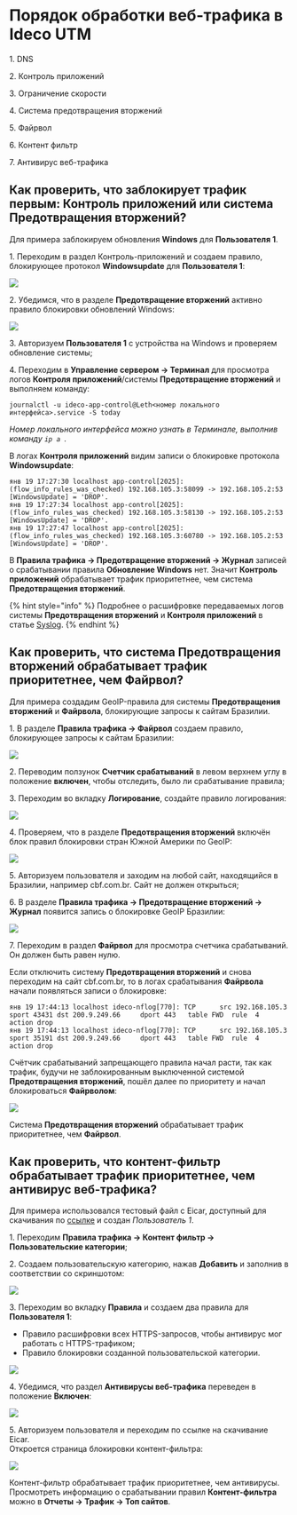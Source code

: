 # Порядок обработки веб-трафика в Ideco UTM

1\. DNS

2\. Контроль приложений

3\. Ограничение скорости

4\. Система предотвращения вторжений

5\. Файрвол

6\. Контент фильтр

7\. Антивирус веб-трафика


## Как проверить, что заблокирует трафик первым: Контроль приложений или система Предотвращения вторжений?

Для примера заблокируем обновления **Windows** для **Пользователя 1**.

1\. Переходим в раздел Контроль-приложений и создаем правило, блокирующее протокол **Windowsupdate** для **Пользователя 1**:

![](../../.gitbook/assets/processing-order3.png)

2\. Убедимся, что в разделе **Предотвращение вторжений** активно правило блокировки обновлений Windows:

![](../../.gitbook/assets/processing-order4.png)

3\. Авторизуем **Пользователя 1** с устройства на Windows и проверяем обновление системы;

4\. Переходим в **Управление сервером -> Терминал** для просмотра логов **Контроля приложений**/системы **Предотвращение вторжений** и выполняем команду:

```
journalctl -u ideco-app-control@Leth<номер локального интерфейса>.service -S today
```

*Номер локального интерфейса можно узнать в Терминале, выполнив команду `ip a `.*

В логах **Контроля приложений** видим записи о блокировке протокола **Windowsupdate**:

```
янв 19 17:27:30 localhost app-control[2025]: (flow_info_rules_was_checked) 192.168.105.3:58099 -> 192.168.105.2:53 [WindowsUpdate] = 'DROP'.
янв 19 17:27:34 localhost app-control[2025]: (flow_info_rules_was_checked) 192.168.105.3:58130 -> 192.168.105.2:53 [WindowsUpdate] = 'DROP'.
янв 19 17:27:47 localhost app-control[2025]: (flow_info_rules_was_checked) 192.168.105.3:60780 -> 192.168.105.2:53 [WindowsUpdate] = 'DROP'.
```

В **Правила трафика -> Предотвращение вторжений -> Журнал** записей о срабатывании правила **Обновление Windows** нет. Значит **Контроль приложений** обрабатывает трафик приоритетнее, чем система **Предотвращения вторжений**.

{% hint style="info" %}
Подробнее о расшифровке передаваемых логов системы **Предотвращения вторжений** и **Контроля приложений** в статье [Syslog](../../settings/monitor/syslog.md).
{% endhint %}

## Как проверить, что система Предотвращения вторжений обрабатывает трафик приоритетнее, чем Файрвол?

Для примера создадим GeoIP-правила для системы **Предотвращения вторжений** и **Файрвола**, блокирующие запросы к сайтам Бразилии.

1\. В разделе **Правила трафика -> Файрвол** создаем правило, блокирующее запросы к сайтам Бразилии:

![](../../.gitbook/assets/processing-order5.png)

2\. Переводим ползунок **Счетчик срабатываний** в левом верхнем углу в положение **включен**, чтобы отследить, было ли срабатывание правила;

3\. Переходим во вкладку **Логирование**, создайте правило логирования:

![](../../.gitbook/assets/processing-order6.png)

4\. Проверяем, что в разделе **Предотвращения вторжений** включён блок правил блокировки стран Южной Америки по GeoIP:

![](../../.gitbook/assets/processing-order7.png)

5\. Авторизуем пользователя и заходим на любой сайт, находящийся в Бразилии, например cbf.com.br. Сайт не должен открыться;

6\. В разделе **Правила трафика -> Предотвращение вторжений -> Журнал** появится запись о блокировке GeoIP Бразилии:

![](../../.gitbook/assets/processing-order8.png)

7\. Переходим в раздел **Файрвол** для просмотра счетчика срабатываний. Он должен быть равен нулю. 

Если отключить систему **Предотвращения вторжений** и снова переходим на сайт cbf.com.br, то в логах срабатывания **Файрвола** начали появляться записи о блокировке:

```
янв 19 17:44:13 localhost ideco-nflog[770]: TCP      src 192.168.105.3    sport 43431 dst 200.9.249.66     dport 443   table FWD  rule  4    action drop
янв 19 17:44:13 localhost ideco-nflog[770]: TCP      src 192.168.105.3    sport 35191 dst 200.9.249.66     dport 443   table FWD  rule  4    action drop
```
Счётчик срабатываний запрещающего правила начал расти, так как трафик, будучи не заблокированным выключенной системой **Предотвращения вторжений**, пошёл далее по приоритету и начал блокироваться **Файрволом**:

![](../../.gitbook/assets/processing-order9.png)

Система **Предотвращения вторжений** обрабатывает трафик приоритетнее, чем **Файрвол**.

## Как проверить, что контент-фильтр обрабатывает трафик приоритетнее, чем антивирус веб-трафика? 

Для примера использовался тестовый файл с Eicar, доступный для скачивания по [ссылке](https://secure.eicar.org/eicar.com.txt) и создан *Пользователь 1*.

1\. Переходим **Правила трафика -> Контент фильтр -> Пользовательские категории**;

2\. Создаем пользовательскую категорию, нажав **Добавить** и заполнив в соответствии со скриншотом:

![](../../.gitbook/assets/processing-order.png)

3\. Переходим во вкладку **Правила** и создаем два правила для **Пользователя 1**:

* Правило расшифровки всех HTTPS-запросов, чтобы антивирус мог работать с HTTPS-трафиком;
* Правило блокировки созданной пользовательской категории.

![](../../.gitbook/assets/processing-order1.png)

4\. Убедимся, что раздел **Антивирусы веб-трафика** переведен в положение **Включен**:

![](../../.gitbook/assets/processing-order.gif)

5\. Авторизуем пользователя и переходим по ссылке на скачивание Eicar. \
Откроется страница блокировки контент-фильтра:

![](../../.gitbook/assets/processing-order2.png)

Контент-фильтр обрабатывает трафик приоритетнее, чем антивирусы. Просмотреть информацию о срабатывании правил **Контент-фильтра** можно в **Отчеты -> Трафик -> Топ сайтов**.
